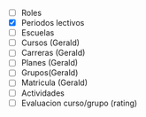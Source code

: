 - [ ] Roles
- [x] Periodos lectivos
- [ ] Escuelas
- [ ] Cursos (Gerald)
- [ ] Carreras (Gerald)
- [ ] Planes (Gerald)
- [ ] Grupos(Gerald)
- [ ] Matricula (Gerald)
- [ ] Actividades
- [ ] Evaluacion curso/grupo (rating)